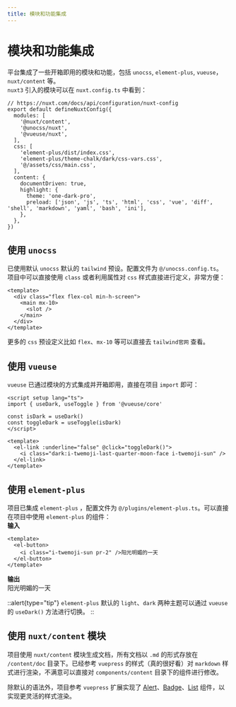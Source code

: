 ```yaml
---
title: 模块和功能集成
---
```


# 模块和功能集成

平台集成了一些开箱即用的模块和功能，包括 `unocss`, `element-plus`, `vueuse`，`nuxt/content` 等。  
`nuxt3` 引入的模块可以在 `nuxt.config.ts` 中看到：
```ts{}[@/nuxt.config.ts]
// https://nuxt.com/docs/api/configuration/nuxt-config
export default defineNuxtConfig({
  modules: [
    '@nuxt/content',
    '@unocss/nuxt',
    '@vueuse/nuxt',
  ],
  css: [
    'element-plus/dist/index.css',
    'element-plus/theme-chalk/dark/css-vars.css',
    '@/assets/css/main.css',
  ],
  content: {
    documentDriven: true,
    highlight: {
      theme: 'one-dark-pro',
      preload: ['json', 'js', 'ts', 'html', 'css', 'vue', 'diff', 'shell', 'markdown', 'yaml', 'bash', 'ini'],
    },
  },
})
```

## 使用 `unocss`
已使用默认 `unocss` 默认的 `tailwind` 预设。配置文件为 `@/unocss.config.ts`。  
项目中可以直接使用 `class` 或者利用属性对 `css` 样式直接进行定义，非常方便：
```vue
<template>
  <div class="flex flex-col min-h-screen">
    <main mx-10>
      <slot />
    </main>
  </div>
</template>
```
更多的 `css` 预设定义比如 `flex`、`mx-10` 等可以直接去 `tailwind官网` 查看。

## 使用 `vueuse`
`vueuse` 已通过模块的方式集成并开箱即用，直接在项目 `import` 即可：
```vue{}[@/components/Base/DarkToggle.vue]
<script setup lang="ts">
import { useDark, useToggle } from '@vueuse/core'

const isDark = useDark()
const toggleDark = useToggle(isDark)
</script>

<template>
  <el-link :underline="false" @click="toggleDark()">
    <i class="dark:i-twemoji-last-quarter-moon-face i-twemoji-sun" />
  </el-link>
</template>
```

## 使用 `element-plus`
项目已集成 `element-plus` ，配置文件为 `@/plugins/element-plus.ts`。可以直接在项目中使用 `element-plus` 的组件：  
**输入**  
```vue
<template>
  <el-button>
    <i class="i-twemoji-sun pr-2" />阳光明媚的一天
  </el-button>
</template>
```
**输出**  
<el-button>
  <i class="i-twemoji-sun pr-2"></i>阳光明媚的一天
</el-button>

::alert{type="tip"}
`element-plus` 默认的 `light`、`dark` 两种主题可以通过 `vueuse` 的 `useDark()` 方法进行切换。
::

## 使用 `nuxt/content` 模块
项目使用 `nuxt/content` 模块生成文档，所有文档以 `.md` 的形式存放在 `/content/doc` 目录下。已经参考 `vuepress` 的样式（真的很好看）对 `markdown` 样式进行渲染，不满意可以直接对 `components/content` 目录下的组件进行修改。  

除默认的语法外，项目参考 `vuepress` 扩展实现了 [Alert](/doc/reference/markdown#alert-组件)、[Badge](/doc/reference/markdown#badge-组件)、[List](/doc/reference/markdown#list-组件) 组件，以实现更灵活的样式渲染。  
